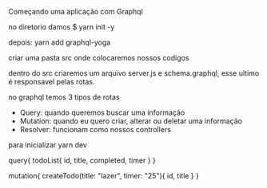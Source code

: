 Começando uma aplicação com Graphql

no diretorio damos 
$ yarn init -y

depois:
yarn add graphql-yoga

criar uma pasta src onde colocaremos nossos codigos

dentro do src criaremos um arquivo server.js e schema.graphql, esse ultimo é responsavel pelas
rotas.

no graphql temos 3 tipos de rotas
- Query: quando queremos buscar uma informação
- Mutation: quando eu quero criar, alterar ou deletar uma informação
- Resolver: funcionam como nossos controllers

para inicializar yarn dev

query{
  todoList{
    id,
    title,
    completed,
    timer
  }
}

mutation{
  createTodo(title: "lazer", timer: "25"){
    id,
    title
  }
}
